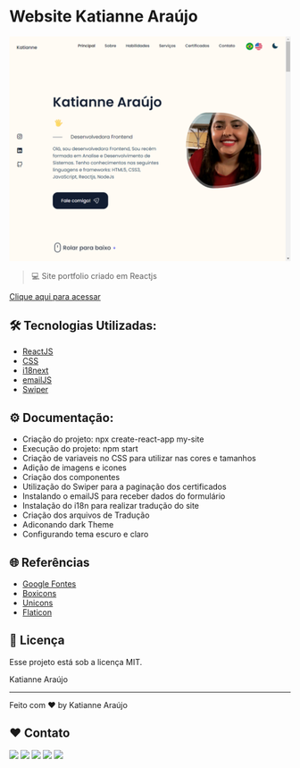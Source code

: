 # Website Katianne Araújo
![site](https://github.com/katianne23/website-Katianne/blob/main/src/assets/website-katianne.vercel.app_.png)

> 💻 Site portfolio criado em Reactjs 



[Clique aqui para acessar](https://website-katianne.vercel.app/)



## 🛠 Tecnologias Utilizadas:
- [ReactJS](https://react.dev/)
- [CSS](https://developer.mozilla.org/pt-BR/docs/Web/CSS)
- [i18next](https://www.i18next.com/)
- [emailJS](https://www.emailjs.com/)
- [Swiper](https://swiperjs.com/react)



## ⚙ Documentação:
- Criação do projeto: npx create-react-app my-site
- Execução do projeto: npm start
- Criação de variaveis no CSS para utilizar nas cores e tamanhos
- Adição de imagens e icones
- Criação dos componentes 
- Utilização do Swiper para a paginação dos certificados
- Instalando o emailJS para receber dados do formulário
- Instalação do i18n para realizar tradução do site
- Criação dos arquivos de Tradução
- Adiconando dark Theme 
- Configurando tema escuro e claro

## 🌐 Referências
- [Google Fontes](https://fonts.google.com/)
- [Boxicons](https://boxicons.com/)
- [Unicons](https://icon-sets.iconify.design/uil/)
- [Flaticon](https://www.flaticon.com/br/icones-gratis/brasil)


## :memo: Licença

Esse projeto está sob a licença MIT.

Katianne Araújo

---

Feito com ♥ by  Katianne Araújo 
## ♥ Contato

 <a href="https://instagram.com/katianne.araujo" target="_blank"><img src="https://img.shields.io/badge/-Instagram-%23E4405F?style=for-the-badge&logo=instagram&logoColor=white" target="_blank"></a>
 	<a href="https://t.me/Katiannearaujo" target="_blank"><img src="https://img.shields.io/badge/Telegram-2CA5E0?style=for-the-badge&logo=telegram&logoColor=white"></a>
 <a href="https://discord.gg/jSpXMenR" target="_blank"><img src="https://img.shields.io/badge/Discord-7289DA?style=for-the-badge&logo=discord&logoColor=white" target="_blank"></a> 
  <a href = "mailto:katianne40@gmail.com"><img src="https://img.shields.io/badge/-Gmail-%23333?style=for-the-badge&logo=gmail&logoColor=white" target="_blank"></a>
  <a href="https://www.linkedin.com/in/katianne-ara%C3%BAjo-dos-santos-a7ab44204/" target="_blank"><img src="https://img.shields.io/badge/-LinkedIn-%230077B5?style=for-the-badge&logo=linkedin&logoColor=white" target="_blank"></a> 


